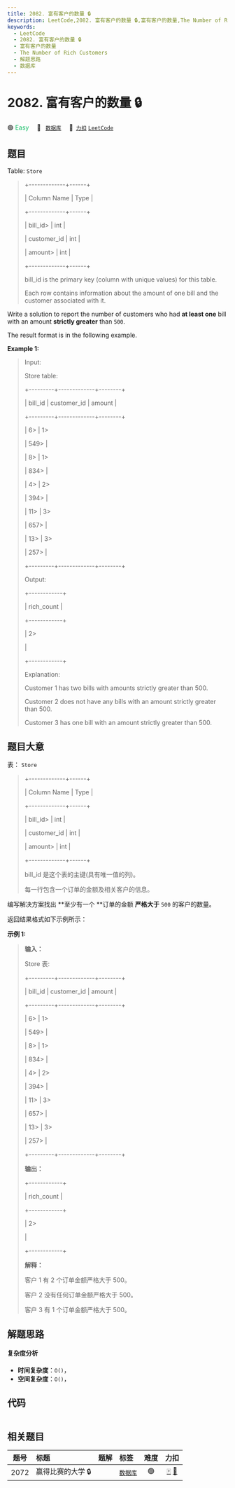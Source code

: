 ```yaml
---
title: 2082. 富有客户的数量 🔒
description: LeetCode,2082. 富有客户的数量 🔒,富有客户的数量,The Number of Rich Customers,解题思路,数据库
keywords:
  - LeetCode
  - 2082. 富有客户的数量 🔒
  - 富有客户的数量
  - The Number of Rich Customers
  - 解题思路
  - 数据库
---
```


# 2082. 富有客户的数量 🔒

🟢 <font color=#15bd66>Easy</font>&emsp; 🔖&ensp; [`数据库`](/tag/database.md)&emsp; 🔗&ensp;[`力扣`](https://leetcode.cn/problems/the-number-of-rich-customers) [`LeetCode`](https://leetcode.com/problems/the-number-of-rich-customers)

## 题目

Table: `Store`

> 
> 
> 
> 
> 
> +-------------+------+
> 
> | Column Name | Type |
> 
> +-------------+------+
> 
> | bill_id> 
>  | int  |
> 
> | customer_id | int  |
> 
> | amount> 
>   | int  |
> 
> +-------------+------+
> 
> bill_id is the primary key (column with unique values) for this table.
> 
> Each row contains information about the amount of one bill and the customer associated with it.
> 
> 



Write a solution to report the number of customers who had **at least one**
bill with an amount **strictly greater** than `500`.

The result format is in the following example.



**Example 1:**

> Input: 
> 
> Store table:
> 
> +---------+-------------+--------+
> 
> | bill_id | customer_id | amount |
> 
> +---------+-------------+--------+
> 
> | 6> 
>    | 1> 
> > 
>    | 549> 
> |
> 
> | 8> 
>    | 1> 
> > 
>    | 834> 
> |
> 
> | 4> 
>    | 2> 
> > 
>    | 394> 
> |
> 
> | 11> 
>   | 3> 
> > 
>    | 657> 
> |
> 
> | 13> 
>   | 3> 
> > 
>    | 257> 
> |
> 
> +---------+-------------+--------+
> 
> Output: 
> 
> +------------+
> 
> | rich_count |
> 
> +------------+
> 
> | 2> 
> > 
>   |
> 
> +------------+
> 
> Explanation: 
> 
> Customer 1 has two bills with amounts strictly greater than 500.
> 
> Customer 2 does not have any bills with an amount strictly greater than 500.
> 
> Customer 3 has one bill with an amount strictly greater than 500.
> 
> 


## 题目大意

表： `Store`

> 
> 
> 
> 
> 
> +-------------+------+
> 
> | Column Name | Type |
> 
> +-------------+------+
> 
> | bill_id> 
>  | int  |
> 
> | customer_id | int  |
> 
> | amount> 
>   | int  |
> 
> +-------------+------+
> 
> bill_id 是这个表的主键(具有唯一值的列)。
> 
> 每一行包含一个订单的金额及相关客户的信息。
> 
> 



编写解决方案找出 **至少有一个  **订单的金额 **严格大于** `500` 的客户的数量。

返回结果格式如下示例所示：



**示例 1:**

> 
> 
> 
> 
> 
> **输入：**
> 
> Store 表:
> 
> +---------+-------------+--------+
> 
> | bill_id | customer_id | amount |
> 
> +---------+-------------+--------+
> 
> | 6> 
>    | 1> 
> > 
>    | 549> 
> |
> 
> | 8> 
>    | 1> 
> > 
>    | 834> 
> |
> 
> | 4> 
>    | 2> 
> > 
>    | 394> 
> |
> 
> | 11> 
>   | 3> 
> > 
>    | 657> 
> |
> 
> | 13> 
>   | 3> 
> > 
>    | 257> 
> |
> 
> +---------+-------------+--------+
> 
> **输出：** 
> 
> +------------+
> 
> | rich_count |
> 
> +------------+
> 
> | 2> 
> > 
>   |
> 
> +------------+
> 
> **解释：**
> 
> 客户 1 有 2 个订单金额严格大于 500。
> 
> 客户 2 没有任何订单金额严格大于 500。
> 
> 客户 3 有 1 个订单金额严格大于 500。
> 
> 


## 解题思路

#### 复杂度分析

- **时间复杂度**：`O()`，
- **空间复杂度**：`O()`，

## 代码

```javascript

```

## 相关题目

<!-- prettier-ignore -->
| 题号 | 标题 | 题解 | 标签 | 难度 | 力扣 |
| :------: | :------ | :------: | :------ | :------: | :------: |
| 2072 | 赢得比赛的大学 🔒 |  |  [`数据库`](/tag/database.md) | 🟢 | [🀄️](https://leetcode.cn/problems/the-winner-university) [🔗](https://leetcode.com/problems/the-winner-university) |
